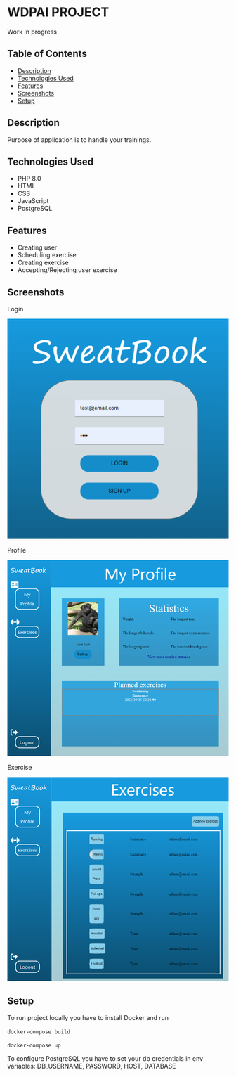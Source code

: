 # WDPAI PROJECT

Work in progress

## Table of Contents
* [Description](#Description)
* [Technologies Used](#technologies-used)
* [Features](#features)
* [Screenshots](#screenshots)
* [Setup](#setup)


## Description
Purpose of application is to handle your trainings.

## Technologies Used
* PHP 8.0
* HTML
* CSS
* JavaScript
* PostgreSQL


## Features

- Creating user
- Scheduling exercise
- Creating exercise
- Accepting/Rejecting user exercise

## Screenshots

Login

![Example screenshot](./Pictures/login.png)

Profile

![Example screenshot](./Pictures/profile.png)

Exercise

![Example screenshot](./Pictures/exercise.png)


## Setup
To run project locally you have to install Docker and run

`docker-compose build`

`docker-compose up`

To configure PostgreSQL you have to set your db credentials in env variables:
DB_USERNAME, PASSWORD, HOST, DATABASE
